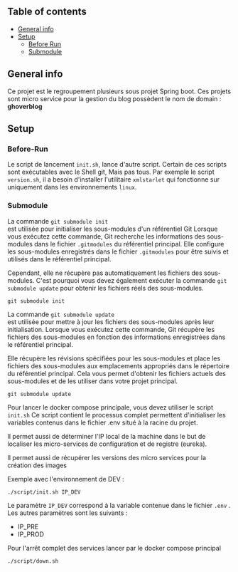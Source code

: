 ## Table of contents

* [General info](#general-info)
* [Setup](#setup)
  * [Before Run](#Before-Run)
  * [Submodule](#Submodule)

## General info

Ce projet est le regroupement plusieurs sous projet Spring boot. Ces projets sont micro 
service pour la gestion du blog possèdent le nom de domain : **ghoverblog**

## Setup

### Before-Run 
Le script de lancement `init.sh`, lance d'autre script. Certain de ces scripts sont exécutables avec le Shell 
git, Mais pas tous. 
Par exemple le script `version.sh`, il a besoin d'installer l'utilitaire `xmlstarlet` qui fonctionne sur 
uniquement dans les environnements `linux`.

### Submodule
La commande `git submodule init`   
est utilisée pour initialiser les sous-modules d'un référentiel Git
Lorsque vous exécutez cette commande, Git recherche les informations des sous-modules
dans le fichier `.gitmodules` du référentiel principal.
Elle configure les sous-modules enregistrés dans le fichier `.gitmodules` pour être suivis
et utilisés dans le référentiel principal.

Cependant, elle ne récupère pas automatiquement les fichiers des sous-modules.
C'est pourquoi vous devez également exécuter la commande `git submodule update` pour obtenir les fichiers réels des
sous-modules.

```shell
git submodule init
```

La commande `git submodule update`   
est utilisée pour mettre à jour les fichiers des sous-modules
après leur initialisation.
Lorsque vous exécutez cette commande, Git récupère les fichiers des sous-modules en fonction des informations
enregistrées dans le
référentiel principal.

Elle récupère les révisions spécifiées pour les sous-modules
et place les fichiers des sous-modules aux emplacements appropriés dans le répertoire
du référentiel principal. Cela vous permet d'obtenir les fichiers actuels
des sous-modules et de les utiliser dans votre projet principal.

```shell
git submodule update
```

Pour lancer le docker compose principale, vous devez utiliser le script `init.sh`
Ce script contient le processus complet permettent d'initialiser les variables contenus
dans le fichier .env situé à la racine du projet.

Il permet aussi de déterminer l'IP local de la machine dans le but de localiser les
micro-services de configuration et de registre (eureka).

Il permet aussi de récupérer les versions des micro services pour la création des images

Exemple avec l'environnement de DEV :

```shell
./script/init.sh IP_DEV
```

Le paramètre `IP_DEV` correspond à la variable contenue dans le fichier `.env` .
Les autres paramètres sont les suivants :

* IP_PRE
* IP_PROD

Pour l'arrêt complet des services lancer par le docker compose principal

```shell
./script/down.sh 
```


